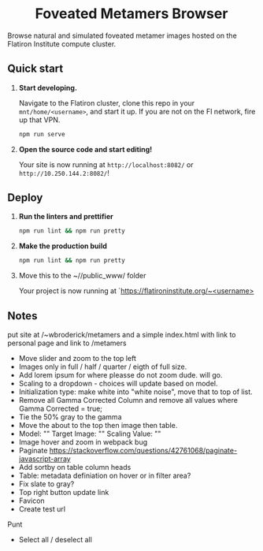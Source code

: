 <h1 align="center">
  Foveated Metamers Browser
</h1>

Browse natural and simulated foveated metamer images hosted on the Flatiron Institute compute cluster.

## Quick start

1.  **Start developing.**

    Navigate to the Flatiron cluster, clone this repo in your `mnt/home/<username>`, and start it up. If you are not on the FI network, fire up that VPN.

    ```zsh
    npm run serve
    ```

2.  **Open the source code and start editing!**

    Your site is now running at `http://localhost:8082/` or `http://10.250.144.2:8082/`!

## Deploy

1. **Run the linters and prettifier**

   ```zsh
   npm run lint && npm run pretty
   ```

2. **Make the production build**

   ```zsh
   npm run lint && npm run pretty
   ```

3. Move this to the ~/<username>/public_www/ folder

    Your project is now running at `https://flatironinstitute.org/~<username>


## Notes
put site at /~wbroderick/metamers and a simple index.html with link to personal page and link to /metamers
- Move slider and zoom to the top left
- Images only in full / half / quarter / eigth of full size.
- Add lorem ipsum for where pleasse do not zoom dude. will go.
- Scaling to a dropdown - choices will update based on model.
- Initialization type: make white into "white noise", move that to top of list.
- Remove all Gamma Corrected Column and remove all values where Gamma Corrected = true;
- Tie the 50% gray to the gamma
- Move the about to the top then image then table.
- Model: "" Target Image: "" Scaling Value: ""
- Image hover and zoom in webpack bug
- Paginate https://stackoverflow.com/questions/42761068/paginate-javascript-array
- Add sortby on table column heads
- Table: metadata definiation on hover or in filter area?
- Fix slate to gray?
- Top right button update link
- Favicon
- Create test url

Punt
- Select all / deselect all

